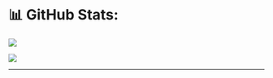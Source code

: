 # 📊 GitHub Stats:
[![](https://visitcount.itsvg.in/api?id=Tilo-K&icon=1&color=10)](https://visitcount.itsvg.in)<br/>

![](https://github-readme-stats.vercel.app/api/top-langs/?username=Tilo-K&theme=radical&hide_border=false&include_all_commits=true&count_private=true&layout=compact)

---


<!-- Proudly created with GPRM ( https://gprm.itsvg.in ) -->
